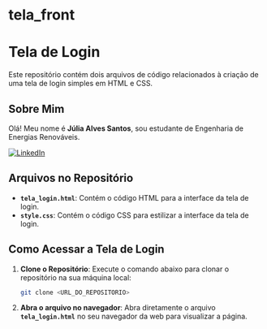 # tela_front

# Tela de Login

Este repositório contém dois arquivos de código relacionados à criação de uma tela de login simples em HTML e CSS.

## Sobre Mim

Olá! Meu nome é **Júlia Alves Santos**, sou estudante de Engenharia de Energias Renováveis.


[![LinkedIn](https://img.shields.io/badge/-LinkedIn-blue?logo=linkedin&logoColor=white&style=social)](https://www.linkedin.com/in/julialvesantos/)


## Arquivos no Repositório

- **`tela_login.html`**: Contém o código HTML para a interface da tela de login.
- **`style.css`**: Contém o código CSS para estilizar a interface da tela de login.

## Como Acessar a Tela de Login

1. **Clone o Repositório**:
   Execute o comando abaixo para clonar o repositório na sua máquina local:
   ```bash
   git clone <URL_DO_REPOSITORIO>

2. **Abra o arquivo no navegador**:
  Abra diretamente o arquivo **`tela_login.html`** no seu navegador da web para visualizar a página.

